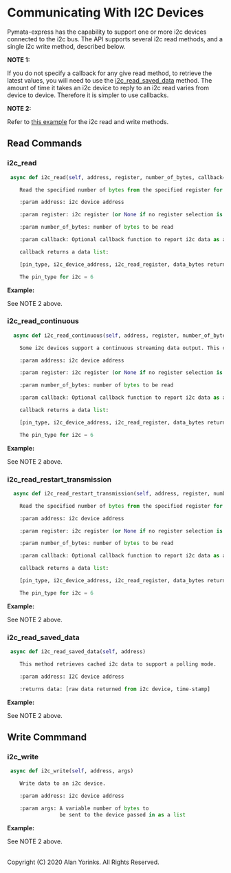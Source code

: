 # Communicating With I2C Devices
Pymata-express has the capability to support one or more i2c devices connected
 to the i2c bus.
The API supports several i2c read methods, and a single i2c write method, described below.

**NOTE 1:** 

If you do not specify a callback for any give read method, to retrieve the latest
values, you will need to use the [i2c_read_saved_data](../pin_changes/#i2c_read_saved_data) method. 
The amount of time it takes an i2c device to reply to an i2c read varies from device to device.
Therefore it is simpler to use callbacks.

**NOTE 2:** 

Refer to [this example](https://github.com/MrYsLab/pymata-express/blob/master/examples/i2c_adxl345_accelerometer.py) 
for the i2c read and write methods.

## Read Commands

### i2c_read

```python
 async def i2c_read(self, address, register, number_of_bytes, callback=None)

    Read the specified number of bytes from the specified register for the i2c device.

    :param address: i2c device address

    :param register: i2c register (or None if no register selection is needed)

    :param number_of_bytes: number of bytes to be read

    :param callback: Optional callback function to report i2c data as a result of read command

    callback returns a data list:

    [pin_type, i2c_device_address, i2c_read_register, data_bytes returned, time_stamp]

    The pin_type for i2c = 6

```
**Example:**

See NOTE 2 above.

### i2c_read_continuous

```python
  async def i2c_read_continuous(self, address, register, number_of_bytes, callback=None)

    Some i2c devices support a continuous streaming data output. This command enables that mode for the device that supports continuous reads.

    :param address: i2c device address

    :param register: i2c register (or None if no register selection is needed)

    :param number_of_bytes: number of bytes to be read

    :param callback: Optional callback function to report i2c data as a result of read command

    callback returns a data list:

    [pin_type, i2c_device_address, i2c_read_register, data_bytes returned, time_stamp]

    The pin_type for i2c = 6
```

**Example:**

See NOTE 2 above.



### i2c_read_restart_transmission

```python
  async def i2c_read_restart_transmission(self, address, register, number_of_bytes, callback=None)

    Read the specified number of bytes from the specified register for the i2c device. This restarts the transmission after the read. It is required for some i2c devices such as the MMA8452Q accelerometer.

    :param address: i2c device address

    :param register: i2c register (or None if no register selection is needed)

    :param number_of_bytes: number of bytes to be read

    :param callback: Optional callback function to report i2c data as a result of read command

    callback returns a data list:

    [pin_type, i2c_device_address, i2c_read_register, data_bytes returned, time_stamp]

    The pin_type for i2c = 6
```

**Example:**

See NOTE 2 above.

### i2c_read_saved_data


```python
 async def i2c_read_saved_data(self, address)

    This method retrieves cached i2c data to support a polling mode.

    :param address: I2C device address

    :returns data: [raw data returned from i2c device, time-stamp]
```
**Example:**

See NOTE 2 above.


## Write Commmand

### i2c_write
```python
 async def i2c_write(self, address, args)

    Write data to an i2c device.

    :param address: i2c device address

    :param args: A variable number of bytes to 
                 be sent to the device passed in as a list
```
**Example:**

See NOTE 2 above.
<br>
<br>

Copyright (C) 2020 Alan Yorinks. All Rights Reserved.
